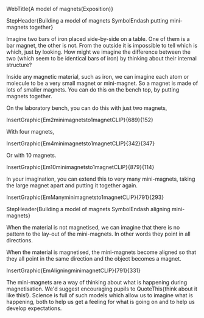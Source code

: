 WebTitle{A model of magnets(Exposition)}

StepHeader{Building a model of magnets SymbolEndash putting mini-magnets together}

Imagine two bars of iron placed side-by-side on a table. One of them is a bar magnet, the other is not. From the outside it is impossible to tell which is which, just by looking. How might we imagine the difference between the two (which seem to be identical bars of iron) by thinking about their internal structure?

Inside any magnetic material, such as iron, we can imagine each atom or molecule to be a very small magnet or mini-magnet. So a magnet is made of lots of smaller magnets. You can do this on the bench top, by putting magnets together.

On the laboratory bench, you can do this with just two magnets,

InsertGraphic{Em2minimagnetsto1magnetCLIP}{689}{152}

With four magnets,

InsertGraphic{Em4minimagnetsto1magnetCLIP}{342}{347}

Or with 10 magnets.

InsertGraphic{Em10minimagnetsto1magnetCLIP}{879}{114}

In your imagination, you can extend this to very many mini-magnets, taking the large magnet apart and putting it together again.

InsertGraphic{EmManyminimagnetsto1magnetCLIP}{791}{293}

StepHeader{Building a model of magnets SymbolEndash aligning mini-magnets}

When the material is not magnetised, we can imagine that there is no pattern to the lay-out of the mini-magnets. In other words they point in all directions.

When the material is magnetised, the mini-magnets become aligned so that they all point in the same direction and the object becomes a magnet.

InsertGraphic{EmAligningminimagnetCLIP}{791}{331}

The mini-magnets are a way of thinking about what is happening during magnetisation. We'd suggest encouraging pupils to QuoteThis{think about it like this!}. Science is full of such models which allow us to imagine what is happening, both to help us get a feeling for what is going on and to help us develop expectations.
